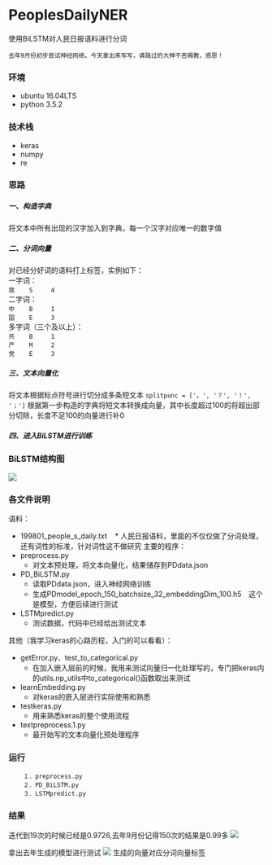 # PeoplesDailyNER
使用BiLSTM对人民日报语料进行分词

`去年9月份初步尝试神经网络，今天拿出来写写，请路过的大神不吝赐教，感恩！`

### 环境
* ubuntu 16.04LTS
* python 3.5.2

### 技术栈
* keras
* numpy
* re

### 思路

##### 一、构造字典
将文本中所有出现的汉字加入到字典，每一个汉字对应唯一的数字值

##### 二、分词向量
对已经分好词的语料打上标签，实例如下：<br> 
一字词：<br> 
      `我    S     4`<br> 
二字词：<br> 
      `中    B     1`<br> 
      `国    E     3`<br> 
多字词（三个及以上）：<br> 
      `共    B     1`<br> 
      `产    M     2`<br> 
      `党    E     3`<br> 

##### 三、文本向量化
将文本根据标点符号进行切分成多条短文本
```splitpunc = ['。', '？', '！', '；']```
根据第一步构造的字典将短文本转换成向量，其中长度超过100的将超出部分切除，长度不足100的向量进行补0

##### 四、进入BiLSTM进行训练

### BiLSTM结构图
![](https://github.com/AlanConstantine/PeoplesDailyNER/raw/master/model.png) 

### 各文件说明
语料：
* 199801_people_s_daily.txt
    * 人民日报语料，里面的不仅仅做了分词处理，还有词性的标准，针对词性这不做研究 
主要的程序：
* preprocess.py
    * 对文本预处理，将文本向量化，结果储存到PDdata.json
* PD_BiLSTM.py
    * 读取PDdata.json，进入神经网络训练
    * 生成PDmodel_epoch_150_batchsize_32_embeddingDim_100.h5　这个是模型，方便后续进行测试
* LSTMpredict.py
    * 测试数据，代码中已经给出测试文本

其他（我学习keras的心路历程，入门的可以看看）：
* getError.py、test_to_categorical.py
    * 在加入嵌入层前的时候，我用来测试向量归一化处理写的，专门把keras内的utils.np_utils中to_categorical()函数取出来测试
* learnEmbedding.py
    * 对keras的嵌入层进行实际使用和熟悉
* testkeras.py
    * 用来熟悉keras的整个使用流程
* textpreprocess.1.py
    * 最开始写的文本向量化预处理程序

### 运行
        １．preprocess.py
        ２．PD_BiLSTM.py
        ３．LSTMpredict.py

### 结果
迭代到19次的时候已经是0.9726,去年9月份记得150次的结果是0.99多
![](https://github.com/AlanConstantine/PeoplesDailyNER/raw/master/acc.png)

拿出去年生成的模型进行测试
![](https://github.com/AlanConstantine/PeoplesDailyNER/raw/master/result.png)
生成的向量对应分词向量标签

